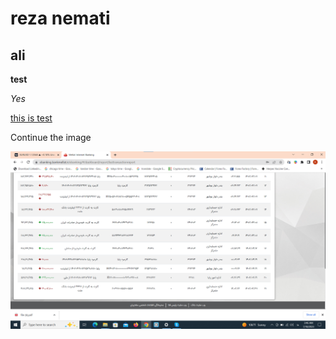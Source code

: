 # reza nemati 
## ali

**test**

*Yes*

[this is test](https://fa.wikipedia.org/wiki/%D8%A2%D9%85%D8%AF%D9%86%DB%8C%D9%88%D8%B2)


Continue the image

![](./pic/Screenshot%202023-07-18%20034659.png)